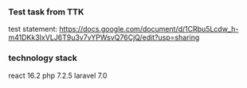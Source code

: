 ### Test task from TTK

test statement: https://docs.google.com/document/d/1CRbu5Lcdw_h-m41DKk3IxVLJ6T9u3v7vYPWsvQ76CjQ/edit?usp=sharing

### technology stack 
react 16.2
php 7.2.5
laravel 7.0



